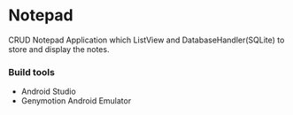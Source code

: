# Notepad
CRUD Notepad Application which ListView and DatabaseHandler(SQLite) to store and display the notes.

### Build tools
- Android Studio
- Genymotion Android Emulator
